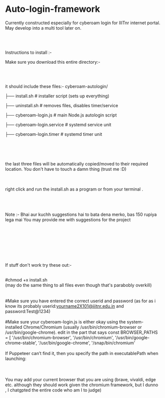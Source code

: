 # Auto-login-framework
<p>Currently constructed especially for cyberoam login for IIITnr internet portal. May develop into a multi tool later on.</p>

<br>
<br>
<p>Instructions to install :-</p> 


<p>Make sure you download this entire directory:-</p> 
<br>
<br>

<p>it should include these files:- cyberoam-autologin/</p>

├── install.sh                 # installer script (sets up everything)

├── uninstall.sh               # removes files, disables timer/service

├── cyberoam-login.js          # main Node.js autologin script

├── cyberoam-login.service     # systemd service unit

├── cyberoam-login.timer       # systemd timer unit

<br>
<br>
<br>

the last three files will be automatically copied/moved to their required location. 
You don't have to touch a damn thing (trust me :D)

<br>
<br>
right click and run the install.sh as a program or from your terminal .

<br>
<br>
<br>
<br>

Note :- Bhai aur kuchh suggestions hai to bata dena merko, bas 150 rupiya lega mai 
You may provide me with suggestions for the project

<br>
<br>
<br>
<br>
<br>
<br>


If stuff don't work try these out:-
<br>
<br>

#chmod +x install.sh 
<br>
(may do the same thing to all files even though that's parabobly overkill)
<br>
<br>
<br>
#Make sure you have entered the correct userid and password (as for as i know its probably userid:yourname2X101@iiitnr.edu.in and password:Test@1234)
<br>
<br>
#Make sure your cyberoam-login.js is either okay using the system-installed Chrome/Chromium (usually /usr/bin/chromium-browser or /usr/bin/google-chrome).
edit in the part that says const BROWSER_PATHS = [
  '/usr/bin/chromium-browser',
  '/usr/bin/chromium',
  '/usr/bin/google-chrome-stable',
  '/usr/bin/google-chrome',
  '/snap/bin/chromium'
<br>
<br>
If Puppeteer can’t find it, then you specify the path in executablePath when launching:
<br>
<br>
<br>
<br>
You may add your current browser that you are using (brave, vivaldi, edge etc. although they should work given the chromium framework, 
but I dunno , I chatgpted the entire code who am I to judge)
